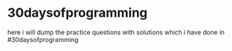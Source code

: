 # 30daysofprogramming

here i will dump the practice questions with solutions which i have done in #30daysofprogramming
